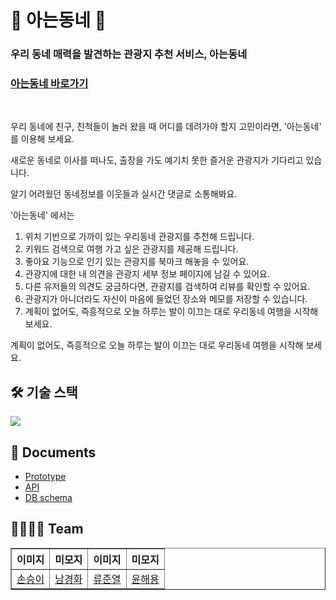 <h1>🏡 아는동네 🏡</h1>

<h3>우리 동네 매력을 발견하는 관광지 추천 서비스, 아는동네</h3>

<h3><a href="aneun-dongne.ml">아는동네 바로가기</a></h3>

</br>

우리 동네에 친구, 친척들이 놀러 왔을 때 어디를 데려가야 할지 고민이라면, '아는동네' 를 이용해 보세요.

새로운 동네로 이사를 떠나도, 출장을 가도 예기치 못한 즐거운 관광지가 기다리고 있습니다.

알기 어려웠던 동네정보를 이웃들과 실시간 댓글로 소통해봐요.

'아는동네' 에서는

1. 위치 기반으로 가까이 있는 우리동네 관광지를 추천해 드립니다.
2. 키워드 검색으로 여행 가고 싶은 관광지를 제공해 드립니다.
3. 좋아요 기능으로 인기 있는 관광지를 북마크 해놓을 수 있어요.
4. 관광지에 대한 내 의견을 관광지 세부 정보 페이지에 남길 수 있어요.
5. 다른 유저들의 의견도 궁금하다면, 관광지를 검색하여 리뷰를 확인할 수 있어요.
6. 관광지가 아니더라도 자신이 마음에 들었던 장소와 메모를 저장할 수 있습니다.
7. 계획이 없어도, 즉흥적으로 오늘 하루는 발이 이끄는 대로 우리동네 여행을 시작해 보세요.

계획이 없어도, 즉흥적으로 오늘 하루는 발이 이끄는 대로 우리동네 여행을 시작해 보세요.



<h2> 🛠 기술 스택 </h2>
<img src ="https://user-images.githubusercontent.com/72595163/143447368-c4c6ff48-bff3-45e8-bd90-a71c71f1e327.png"/>

<h2> 📃 Documents </h2>
<ul>
  <li><a href="https://www.figma.com/file/jDF0JU7yNritvz43jHq3Z7/tenten-team-library?node-id=0%3A1">Prototype</a></li>
  <li><a href="https://tmddl0807.gitbook.io/tenten/">API</a></li>
  <li><a href="https://dbdiagram.io/d/61a48f748c901501c0d6dc5b">DB schema</a></li>
</ul>

<h2> 👩‍👩‍👦‍👦 Team </h2>
<table border="1">
	<th>이미지</th>
	<th>미모지</th>
  <th>이미지</th>
  <th>미모지</th>
	<tr><!-- 첫번째 줄 시작 -->
    <td><a href="https://github.com/tmddl0807">손승이</a></td>
    <td><a href="https://github.com/hwa7879">남경화</a></td>
    <td><a href="https://github.com/ryu9663">류준열</a></td>
    <td><a href="https://github.com/haeyong9701">윤해용</a></td>
	</tr><!-- 첫번째 줄 끝 -->
    </table>
